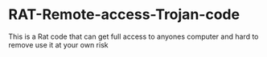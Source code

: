# RAT-Remote-access-Trojan-code
This is a Rat code that can get full access to anyones computer and hard to remove use it at your own risk 
